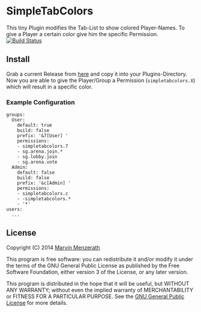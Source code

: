 # SimpleTabColors
This tiny Plugin modifies the Tab-List to show colored Player-Names. To give a Player a certain color give him the specific Permission.  
[![Build Status](https://drone.io/github.com/MarvinMenzerath/SimpleTabColors/status.png)](https://drone.io/github.com/MarvinMenzerath/SimpleTabColors/latest)

## Install
Grab a current Release from [here](https://github.com/MarvinMenzerath/SimpleTabColors/releases) and copy it into your Plugins-Directory.  
Now you are able to give the Player/Group a Permission (`simpletabcolors.X`) which will result in a specific color.

### Example Configuration
```
groups:
  User:
    default: true
    build: false
    prefix: '&7[User] '
    permissions:
    - simpletabcolors.7
    - sg.arena.join.*
    - sg.lobby.join
    - sg.arena.vote
  Admin:
    default: false
    build: false
    prefix: '&c[Admin] '
    permissions:
    - simpletabcolors.c
    - -simpletabcolors.*
    - '*'
users:
  ...
```

## License
Copyright (C) 2014 [Marvin Menzerath](http://menzerath.eu)

This program is free software: you can redistribute it and/or modify it under the terms of the GNU General Public License as published by the Free Software Foundation, either version 3 of the License, or any later version.

This program is distributed in the hope that it will be useful, but WITHOUT ANY WARRANTY; without even the implied warranty of MERCHANTABILITY or FITNESS FOR A PARTICULAR PURPOSE. See the [GNU General Public License](https://github.com/MarvinMenzerath/SimpleTabColors/blob/master/LICENSE) for more details.
